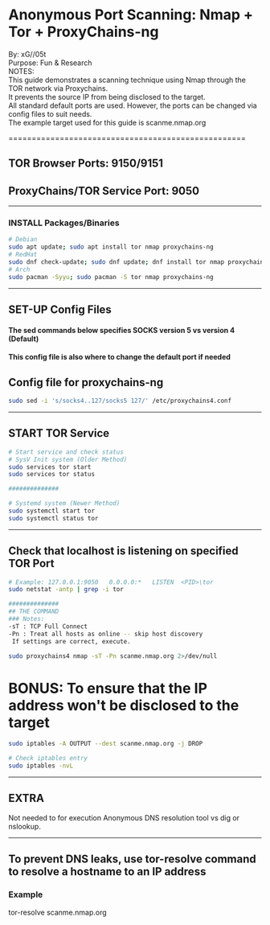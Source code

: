 # Anonymous Port Scanning: Nmap + Tor + ProxyChains-ng
By: xG//05t <br>
Purpose: Fun & Research <br>
NOTES: <br>
This guide demonstrates a scanning technique using Nmap through the TOR network via Proxychains. <br>
It prevents the source IP from being disclosed to the target. <br>
All standard default ports are used. However, the ports can be changed via config files to suit needs. <br>
The example target used for this guide is scanme.nmap.org <br>

===================================================
## TOR Browser Ports: 9150/9151
## ProxyChains/TOR Service Port: 9050
-----------------------------------------------------
### INSTALL Packages/Binaries
```sh
# Debian
sudo apt update; sudo apt install tor nmap proxychains-ng
# RedHat
sudo dnf check-update; sudo dnf update; dnf install tor nmap proxychains-ng
# Arch
sudo pacman -Syyu; sudo pacman -S tor nmap proxychains-ng
```
-----------------------------------------------------
## SET-UP Config Files
#### The sed commands below specifies SOCKS version 5 vs version 4 (Default)
#### This config file is also where to change the default port if needed

## Config file for proxychains-ng
```sh
sudo sed -i 's/socks4..127/socks5 127/' /etc/proxychains4.conf
```
-----------------------------------------------------

## START TOR Service
```sh
# Start service and check status
# SysV Init system (Older Method)
sudo services tor start
sudo services tor status

##############

# Systemd system (Newer Method)
sudo systemctl start tor
sudo systemctl status tor
```

-----------------------------------------------------
## Check that localhost is listening on specified TOR Port
```sh
# Example: 127.0.0.1:9050	0.0.0.0:*	LISTEN  <PID>\tor
sudo netstat -antp | grep -i tor

##############
## THE COMMAND
### Notes:
-sT : TCP Full Connect
-Pn : Treat all hosts as online -- skip host discovery
 If settings are correct, execute.

sudo proxychains4 nmap -sT -Pn scanme.nmap.org 2>/dev/null
```

# BONUS: To ensure that the IP address won't be disclosed to the target
```sh
sudo iptables -A OUTPUT --dest scanme.nmap.org -j DROP

# Check iptables entry
sudo iptables -nvL
```

**********************
 ## EXTRA
 Not needed to for execution
 Anonymous DNS resolution tool vs dig or nslookup. 
**********************
## To prevent DNS leaks, use tor-resolve command to resolve a hostname to an IP address
### Example
tor-resolve scanme.nmap.org
